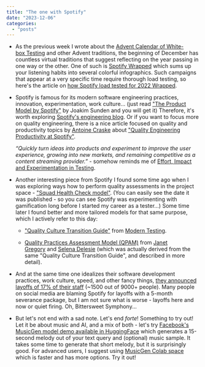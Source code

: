 ```yaml
---
title: "The one with Spotify"
date: "2023-12-06"
categories: 
  - "posts"
---
```


- As the previous week I wrote about the [Advent Calendar of White-box Testing](/advent-calendar-of-white-box-testing/) and other Advent traditions, the beginning of December has countless virtual traditions that suggest reflecting on the year passing in one way or the other. One of such is [Spotify Wrapped](https://newsroom.spotify.com/2023-wrapped/) which sums up your listening habits into several colorful infographics. Such campaigns that appear at a very specific time require thorough load testing, so here's the article on [how Spotify load tested for 2022 Wrapped](https://engineering.atspotify.com/2023/03/load-testing-for-2022-wrapped/).

- Spotify is famous for its modern software engineering practices, innovation, experimentation, work culture... (just read ["The Product Model by Spotify"](https://joakimsunden.com/the-product-model-at-spotify/) by Joakim Sunden and you will get it) Therefore, it's worth exploring [Spotify's engineering blog](https://engineering.atspotify.com/). Or if you want to focus more on quality engineering, there is a nice article focused on quality and productivity topics by [Antoine Craske](https://www.linkedin.com/in/acraske/) about ["Quality Engineering Productivity at Spotify"](https://qeunit.com/blog/quality-engineering-productivity-at-spotify/).  
      
    _“Quickly turn ideas into products and experiment to improve the user experience, growing into new markets, and remaining competitive as a content streaming provider.”_ - somehow reminds me of [Effort, Impact and Experimentation in Testing](/effort-impact-and-experimentation-in-testing/).

- Another interesting piece from Spotify I found some time ago when I was exploring ways how to perform quality assessments in the project space - ["Squad Health Check model"](https://engineering.atspotify.com/2014/09/squad-health-check-model/). (You can easily see the date it was published - so you can see Spotify was experimenting with gamification long before I started my career as a tester...) Some time later I found better and more tailored models for that same purpose, which I actively refer to this day:
    - ["Quality Culture Transition Guide"](https://docs.google.com/spreadsheets/d/1kan20hYsdbvk7HW4si-X6Ve1fLtCeTI2H_PjiniKsxY/edit#gid=1639699416) from [Modern Testing](https://github.com/moderntesting/resources).
    
    - [Quality Practices Assessment Model (QPAM)](https://leanpub.com/qualityassessmentpracticesmodelqpam) from [Janet Gregory](https://www.linkedin.com/in/janetgregory/) and [Selena Delesie](https://www.linkedin.com/in/selenadelesie/) (which was actually derived from the same "Quality Culture Transition Guide", and described in more detail).

- And at the same time one idealizes their software development practices, work culture, speed, and other fancy things, [they announced layoffs of 17% of their staff](https://edition.cnn.com/2023/12/04/tech/spotify-layoffs-third-round) (~1500 out of 9000+ people). Many people on social media are blaming Spotify for layoffs with a 5-month severance package, but I am not sure what is worse - layoffs here and now or quiet firing. Oh, Bittersweet Symphony...

- But let's not end with a sad note. Let's end _forte_! Something to try out! Let it be about music and AI, and a mix of both - let's try [Facebook's MusicGen model demo available in HuggingFace](https://huggingface.co/spaces/facebook/MusicGen) which generates a 15-second melody out of your text query and (optional) music sample. It takes some time to generate that short melody, but it is surprisingly good. For advanced users, I suggest using [MusicGen Colab space](https://ai.honu.io/red/musicgen-colab) which is faster and has more options. Try it out!
